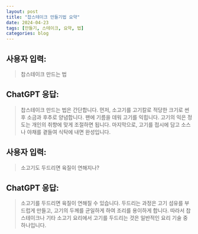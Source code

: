 ```yaml
---
layout: post
title: "찹스테이크 만들기법 요약"
date: 2024-04-23
tags: [만들기, 스테이크, 요약, 법]
categories: blog
---
```


## 사용자 입력:
> 찹스테이크 만드는 법

## ChatGPT 응답:
> 찹스테이크 만드는 법은 간단합니다. 먼저, 소고기를 고기칼로 적당한 크기로 썬 후 소금과 후추로 양념합니다. 팬에 기름을 데워 고기를 익힙니다. 고기의 익은 정도는 개인의 취향에 맞게 조절하면 됩니다. 마지막으로, 고기를 접시에 담고 소스나 야채를 곁들여 식탁에 내면 완성입니다.

## 사용자 입력:
> 소고기도 두드리면 육질이 연해지나?

## ChatGPT 응답:
> 소고기를 두드리면 육질이 연해질 수 있습니다. 두드리는 과정은 고기 섬유를 부드럽게 만들고, 고기의 두께를 균일하게 하여 조리를 용이하게 합니다. 따라서 찹스테이크나 기타 소고기 요리에서 고기를 두드리는 것은 일반적인 요리 기술 중 하나입니다.

